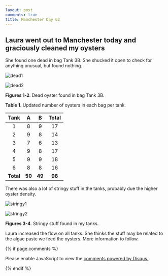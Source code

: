 ```yaml
---
layout: post
comments: true
title: Manchester Day 62
---
```


## Laura went out to Manchester today and graciously cleaned my oysters

She found one dead in bag Tank 3B. She shucked it open to check for anything unusual, but found nothing.

![dead1](https://cloud.githubusercontent.com/assets/22335838/25239853/20c0c45a-25a6-11e7-8408-115a1058920d.JPG)

![dead2](https://cloud.githubusercontent.com/assets/22335838/25239854/20c76a94-25a6-11e7-8546-270ccef12fb3.JPG)

**Figures 1-2**. Dead oyster found in bag Tank 3B.

**Table 1**. Updated number of oysters in each bag per tank.

|  Tank |  A |  B | Total |
|:-----:|:--:|:--:|:-----:|
|   1   |  8 |  9 |   17  |
|   2   |  9 |  8 |   14  |
|   3   |  7 |  6 |   13  |
|   4   |  9 |  8 |   17  |
|   5   |  9 |  9 |   18  |
|   6   |  8 |  8 |   16  |
| **Total** | **50** | **49** |   **98**  |

There was also a lot of stringy stuff in the tanks, probably due the higher oyster density. 

![stringy1](https://cloud.githubusercontent.com/assets/22335838/25239859/22abca30-25a6-11e7-8e35-bb429d69f80b.JPG)

![stringy2](https://cloud.githubusercontent.com/assets/22335838/25239858/22a8d01e-25a6-11e7-9a1e-6a2bc4fd79f0.JPG)

**Figures 3-4**. Stringy stuff found in my tanks.

Laura increased the flow on all tanks. She thinks the stuff may be related to the algae paste we feed the oysters. More information to follow.

{% if page.comments %}

<div id="disqus_thread"></div>
<script>

/**
*  RECOMMENDED CONFIGURATION VARIABLES: EDIT AND UNCOMMENT THE SECTION BELOW TO INSERT DYNAMIC VALUES FROM YOUR PLATFORM OR CMS.
*  LEARN WHY DEFINING THESE VARIABLES IS IMPORTANT: https://disqus.com/admin/universalcode/#configuration-variables*/
/*
var disqus_config = function () {
this.page.url = PAGE_URL;  // Replace PAGE_URL with your page's canonical URL variable
this.page.identifier = PAGE_IDENTIFIER; // Replace PAGE_IDENTIFIER with your page's unique identifier variable
};
*/
(function() { // DON'T EDIT BELOW THIS LINE
var d = document, s = d.createElement('script');
s.src = 'https://the-responsible-grad-student.disqus.com/embed.js';
s.setAttribute('data-timestamp', +new Date());
(d.head || d.body).appendChild(s);
})();
</script>
<noscript>Please enable JavaScript to view the <a href="https://disqus.com/?ref_noscript">comments powered by Disqus.</a></noscript>

{% endif %}

<script id="dsq-count-scr" src="//the-responsible-grad-student.disqus.com/count.js" async></script>

